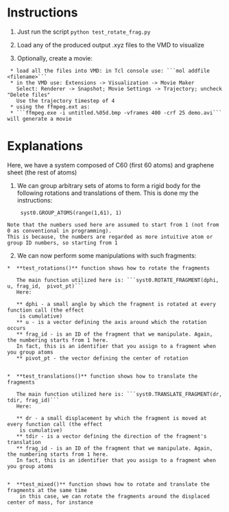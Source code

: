 # Instructions 

  1.  Just run the script ```python test_rotate_frag.py ```

  2.  Load any of the produced output .xyz files to the VMD to visualize

  3.  Optionally, create a movie:

     * load all the files into VMD: in Tcl console use: ```mol addfile <filename>```
     * in the VMD use: Extensions -> Visualization -> Movie Maker 
       Select: Renderer -> Snapshot; Movie Settings -> Trajectory; uncheck "Delete files"
       Use the trajectory timestep of 4 
     * using the ffmpeg.ext as:
     * ```ffmpeg.exe -i untitled.%05d.bmp -vframes 400 -crf 25 demo.avi``` will generate a movie


# Explanations 

  Here, we have a system composed of C60 (first 60 atoms) and graphene sheet (the rest of atoms)

  1. We can group arbitrary sets of atoms to form a rigid body for the following 
     rotations and translations of them. This is done my the instructions:

     ``` syst0.GROUP_ATOMS(range(1,61), 1)```

    Note that the numbers used here are assumed to start from 1 (not from 0 as conventional in programming).
    This is because, the numbers are regarded as more intuitive atom or group ID numbers, so starting from 1

  2. We can now perform some manipulations with such fragments:

    *  **test_rotations()** function shows how to rotate the fragments

       The main function utilized here is: ```syst0.ROTATE_FRAGMENT(dphi, u, frag_id,  pivot_pt)```
       Here:

       ** dphi - a small angle by which the fragment is rotated at every function call (the effect 
        is cumulative)
       ** u - is a vector defining the axis around which the rotation occurs
       ** frag_id - is an ID of the fragment that we manipulate. Again, the numbering starts from 1 here.
       In fact, this is an identifier that you assign to a fragment when you group atoms
       ** pivot_pt - the vector defining the center of rotation


    *  **test_translations()** function shows how to translate the fragments

       The main function utilized here is: ```syst0.TRANSLATE_FRAGMENT(dr, tdir, frag_id)```
       Here:

       ** dr - a small displacement by which the fragment is moved at every function call (the effect 
        is cumulative)
       ** tdir - is a vector defining the direction of the fragment's translation
       ** frag_id - is an ID of the fragment that we manipulate. Again, the numbering starts from 1 here.
       In fact, this is an identifier that you assign to a fragment when you group atoms


    *  **test_mixed()** function shows how to rotate and translate the fragments at the same time
        in this case, we can rotate the fragments around the displaced center of mass, for instance

